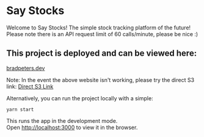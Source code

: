 # Say Stocks

Welcome to Say Stocks! The simple stock tracking platform of the future! <br />
Please note there is an API request limit of 60 calls/minute, please be nice :)

## This project is deployed and can be viewed here:

[bradpeters.dev](https://bradpeters.dev)

Note: In the event the above website isn't working, please try the direct S3 link: [Direct S3 Link](http://bradpeters.dev.s3-website-us-east-1.amazonaws.com/)

Alternatively, you can run the project locally with a simple:

`yarn start`

This runs the app in the development mode.<br />
Open [http://localhost:3000](http://localhost:3000) to view it in the browser.

